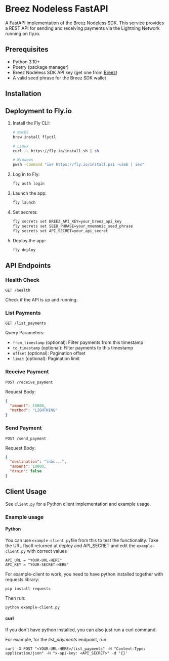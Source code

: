 # Breez Nodeless FastAPI

A FastAPI implementation of the Breez Nodeless SDK. This service provides a REST API for sending and receiving payments via the Lightning Network running on fly.io.


## Prerequisites

- Python 3.10+ 
- Poetry (package manager)
- Breez Nodeless SDK API key (get one from [Breez](https://breez.technology/))
- A valid seed phrase for the Breez SDK wallet

## Installation


## Deployment to Fly.io

1. Install the Fly CLI:
   ```bash
   # macOS
   brew install flyctl
   
   # Linux
   curl -L https://fly.io/install.sh | sh

   # Windows
   pwsh -Command "iwr https://fly.io/install.ps1 -useb | iex"
   ```

2. Log in to Fly:
   ```bash
   fly auth login
   ```

3. Launch the app:
   ```bash
   fly launch
   ```

4. Set secrets:
   ```bash
   fly secrets set BREEZ_API_KEY=your_breez_api_key
   fly secrets set SEED_PHRASE=your_mnemonic_seed_phrase
   fly secrets set API_SECRET=your_api_secret
   ```

5. Deploy the app:
   ```bash
   fly deploy
   ```

## API Endpoints

### Health Check

```
GET /health
```

Check if the API is up and running.

### List Payments

```
GET /list_payments
```

Query Parameters:
- `from_timestamp` (optional): Filter payments from this timestamp
- `to_timestamp` (optional): Filter payments to this timestamp
- `offset` (optional): Pagination offset
- `limit` (optional): Pagination limit

### Receive Payment

```
POST /receive_payment
```

Request Body:
```json
{
  "amount": 10000,
  "method": "LIGHTNING"
}
```

### Send Payment

```
POST /send_payment
```

Request Body:
```json
{
  "destination": "lnbc...",
  "amount": 10000,
  "drain": false
}
```

## Client Usage

See `client.py` for a Python client implementation and example usage.

### Example usage
#### Python
You can use `example-client.py`file from this to test the functionality. Take the URL flyctl returned at deploy and API_SECRET and edit the `example-client.py` with correct values 

```
API_URL = "YOUR-URL-HERE"
API_KEY = "YOUR-SECRET-HERE"
```
For example-client to work, you need to have python installed together with requests library:
```
pip install requests
```
Then run:
```
python example-client.py
```
#### curl
If you don't have python installed, you can also just run a curl command.

For example, for the *list_payments* endpoint, run:
```
curl -X POST "<YOUR-URL-HERE>/list_payments" -H "Content-Type: application/json" -H "x-api-key: <API_SECRET>" -d '{}'
```